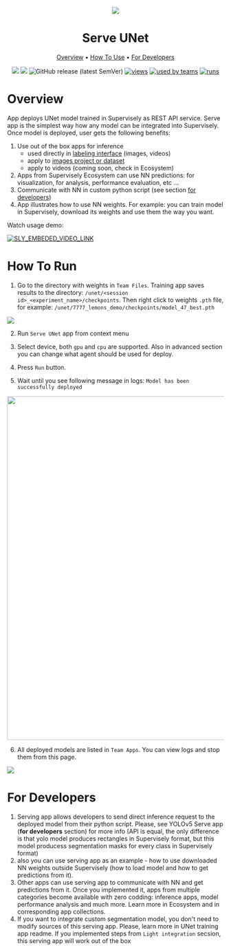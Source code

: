 <div align="center" markdown>
<img src="https://i.imgur.com/ufxMDIH.png"/>

# Serve UNet

<p align="center">
  <a href="#Overview">Overview</a> •
  <a href="#How-To-Use">How To Use</a> •
  <a href="#For-Developers">For Developers</a>
</p>

[![](https://img.shields.io/badge/supervisely-ecosystem-brightgreen)](https://ecosystem.supervise.ly/apps/supervisely-ecosystem/unet/supervisely/serve)
[![](https://img.shields.io/badge/slack-chat-green.svg?logo=slack)](https://supervise.ly/slack)
![GitHub release (latest SemVer)](https://img.shields.io/github/v/release/supervisely-ecosystem/unet)
[![views](https://app.supervise.ly/public/api/v3/ecosystem.counters?repo=supervisely-ecosystem/unet/supervisely/serve&counter=views&label=views)](https://supervise.ly)
[![used by teams](https://app.supervise.ly/public/api/v3/ecosystem.counters?repo=supervisely-ecosystem/unet/supervisely/serve&counter=downloads&label=used%20by%20teams)](https://supervise.ly)
[![runs](https://app.supervise.ly/public/api/v3/ecosystem.counters?repo=supervisely-ecosystem/unet/supervisely/serve&counter=runs&label=runs&123)](https://supervise.ly)

</div>

# Overview

App deploys UNet model trained in Supervisely as REST API service. Serve app is the simplest way how any model 
can be integrated into Supervisely. Once model is deployed, user gets the following benefits:

1. Use out of the box apps for inference
   - used directly in [labeling interface](https://ecosystem.supervise.ly/apps/supervisely-ecosystem%252Fnn-image-labeling%252Fannotation-tool) (images, videos)
   - apply to [images project or dataset](https://ecosystem.supervise.ly/apps/supervisely-ecosystem%252Fnn-image-labeling%252Fproject-dataset)
   - apply to videos (coming soon, check in Ecosystem)
2. Apps from Supervisely Ecosystem can use NN predictions: for visualization, for analysis, performance evaluation, etc ...
3. Communicate with NN in custom python script (see section <a href="#For-developers">for developers</a>)
4. App illustrates how to use NN weights. For example: you can train model in Supervisely, download its weights and use them the way you want.

Watch usage demo:

<a data-key="sly-embeded-video-link" href="https://youtu.be/cMBhn1Erluk" data-video-code="cMBhn1Erluk">
    <img src="https://i.imgur.com/UlEMeem.png" alt="SLY_EMBEDED_VIDEO_LINK"  style="max-width:100%;">
</a>


# How To Run

1. Go to the directory with weights in `Team Files`. Training app saves results to the 
   directory: `/unet/<session id>_<experiment_name>/checkpoints`. Then right click to weights `.pth` file,
   for example: `/unet/7777_lemons_demo/checkpoints/model_47_best.pth`
   
<img src="https://i.imgur.com/cmEzYGr.gif"/>

2. Run `Serve UNet` app from context menu

3. Select device, both `gpu` and `cpu` are supported. Also in advanced section you can 
change what agent should be used for deploy.

4. Press `Run` button.

5. Wait until you see following message in logs: `Model has been successfully deployed`

<img src="https://i.imgur.com/AAKToCb.png" width="800"/>

6. All deployed models are listed in `Team Apps`. You can view logs and stop them from this page.

<img src="https://i.imgur.com/7eVkiIm.png"/>


# For Developers

1. Serving app allows developers to send direct inference request to the deployed model from their python script. 
Please, see YOLOv5 Serve app (**for developers** section) for more info (API is equal, the only difference is that yolo model produces rectangles in Supervisely 
format, but this model producess segmentation masks for every class in Supervisely format)
2. also you can use serving app as an example - how to use downloaded NN weights outside Supervisely 
(how to load model and how to get predictions from it).
3. Other apps can use serving app to communicate with NN and get predictions from it. Once you implemented it, apps 
from multiple categories become available with zero codding: inference apps, model performance analysis and much more.
Learn more in Ecosystem and in corresponding app collections.
4. If you want to integrate custom segmentation model, you don't need to modify sources of this serving app. Please, learn more 
in UNet training app readme. If you implemented steps from `Light integration` secsion, this serving app will work out of the box
